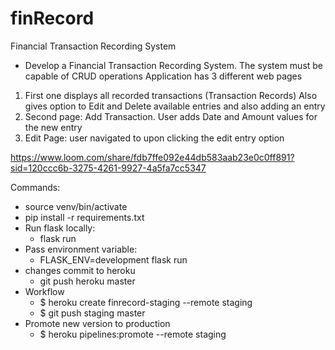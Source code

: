 # finRecord
Financial Transaction Recording System

- Develop a Financial Transaction Recording System. The system must be capable of CRUD operations
Application has 3 different web pages 
 1. First one displays all recorded transactions (Transaction Records) Also gives option to Edit and Delete available entries and also adding an entry
 2. Second page: Add Transaction. User adds Date and Amount values for the new entry
 3. Edit Page: user navigated to upon clicking the edit entry option

https://www.loom.com/share/fdb7ffe092e44db583aab23e0c0ff891?sid=120ccc6b-3275-4261-9927-4a5fa7cc5347


Commands:
- source venv/bin/activate
- pip install -r requirements.txt
- Run flask locally:
  - flask run
- Pass environment variable:
  - FLASK_ENV=development flask run
- changes commit to heroku
  - git push heroku master 
- Workflow
  - $ heroku create finrecord-staging --remote staging
  - $ git push staging master
- Promote new version to production
  - $ heroku pipelines:promote --remote staging